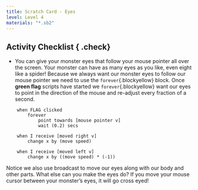 ```yaml
---
title: Scratch Card - Eyes
level: Level 4
materials: "*.sb2"
---
```


## Activity Checklist { .check}

+ You can give your monster eyes that follow your mouse pointer all over the screen. Your monster can have as many eyes as you like, even eight like a spider! Because we always want our monster eyes to follow our mouse pointer we need to use the `forever`{.blockyellow} block. Once **green flag** scripts have started we `forever`{.blockyellow} want our eyes to point in the direction of the mouse and re-adjust every fraction of a second.
```blocks
	when FLAG clicked
		forever
			point towards [mouse pointer v]
			wait (0.2) secs

	when I receive [moved right v]
		change x by (move speed)

	when I receive [moved left v]
		change x by ((move speed) * (-1))
```

Notice we also use broadcast to move our eyes along with our body and other parts. What else can you make the eyes do? If you move your mouse cursor between your monster’s eyes, it will go cross eyed!
